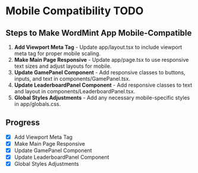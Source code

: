 # Mobile Compatibility TODO

## Steps to Make WordMint App Mobile-Compatible

1. **Add Viewport Meta Tag** - Update app/layout.tsx to include viewport meta tag for proper mobile scaling.
2. **Make Main Page Responsive** - Update app/page.tsx to use responsive text sizes and adjust layouts for mobile.
3. **Update GamePanel Component** - Add responsive classes to buttons, inputs, and text in components/GamePanel.tsx.
4. **Update LeaderboardPanel Component** - Add responsive classes to text and layout in components/LeaderboardPanel.tsx.
5. **Global Styles Adjustments** - Add any necessary mobile-specific styles in app/globals.css.

## Progress
- [x] Add Viewport Meta Tag
- [x] Make Main Page Responsive
- [x] Update GamePanel Component
- [x] Update LeaderboardPanel Component
- [x] Global Styles Adjustments
